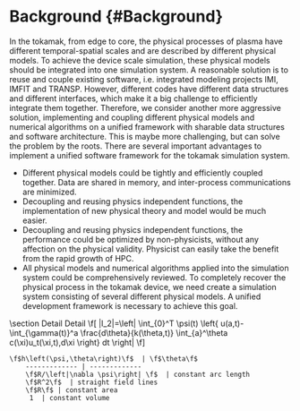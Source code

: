 Background  {#Background}
=============================================
 In the tokamak, from edge to core, the physical processes of plasma have different temporal-spatial
 scales and are described by different physical models. To achieve the device scale simulation, these
 physical models should be integrated into one simulation system. A reasonable solution is to reuse
 and couple existing software, i.e. integrated modeling projects IMI, IMFIT and TRANSP. However,
 different codes have different data structures and different interfaces, which make it a big challenge
 to efficiently integrate them together. Therefore, we consider another more aggressive solution,
 implementing and coupling different physical models and numerical algorithms on a unified framework
 with sharable data structures and software architecture. This is maybe more challenging, but can solve
 the problem by the roots.
 There are several important advantages to implement a unified software framework for the tokamak
 simulation system.
 - Different physical models could be tightly and efficiently coupled together. Data are shared in
   memory, and inter-process communications are minimized.
 - Decoupling and reusing physics independent functions, the implementation of new physical theory
   and model would be much easier.
 - Decoupling and reusing physics independent functions, the performance could be optimized by
   non-physicists, without any affection on the physical validity. Physicist   can easily take the
    benefit from the rapid growth of HPC.
 - All physical models and numerical algorithms applied into the simulation system could be comprehensively
   reviewed.
 To completely recover the physical process in the tokamak device, we need create a simulation system
  consisting of several different physical models. A unified development framework is necessary to
  achieve this goal.

\section  Detail  Detail
\f[
  |I_2|=\left| \int_{0}^T \psi(t)
           \left\{
              u(a,t)-
              \int_{\gamma(t)}^a
              \frac{d\theta}{k(\theta,t)}
              \int_{a}^\theta c(\xi)u_t(\xi,t)\,d\xi
           \right\} dt
        \right|
\f]

    \f$h\left(\psi,\theta\right)\f$  | \f$\theta\f$
	  	------------- | -------------
	  	\f$R/\left|\nabla \psi\right| \f$  | constant arc length
	  	\f$R^2\f$  | straight field lines
	  	\f$R\f$ | constant area
	     1  | constant volume




